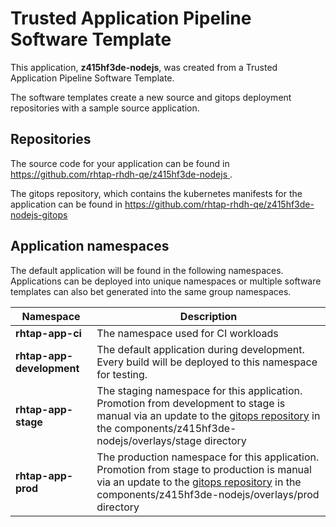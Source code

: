# Trusted Application Pipeline Software Template

This application, **z415hf3de-nodejs**, was created from a Trusted Application Pipeline Software Template.

The software templates create a new source and gitops deployment repositories with a sample source application. 

## Repositories

The source code for your application can be found in [https://github.com/rhtap-rhdh-qe/z415hf3de-nodejs ](https://github.com/rhtap-rhdh-qe/z415hf3de-nodejs ).
 
The gitops repository, which contains the kubernetes manifests for the application can be found in 
[https://github.com/rhtap-rhdh-qe/z415hf3de-nodejs-gitops ](https://github.com/rhtap-rhdh-qe/z415hf3de-nodejs-gitops ) 

## Application namespaces 

The default application will be found in the following namespaces. Applications can be deployed into unique namespaces or multiple software templates can also bet generated into the same group namespaces.  

|  Namespace   |  Description   |  
| -------- | -------- |
| **rhtap-app-ci** | The namespace used for CI workloads |
| **rhtap-app-development** | The default application during development. Every build will be deployed to this namespace for testing. |
| **rhtap-app-stage** | The staging namespace for this application. Promotion from development to stage is manual via an update to the [gitops repository](https://github.com/rhtap-rhdh-qe/z415hf3de-nodejs-gitops ) in the components/z415hf3de-nodejs/overlays/stage directory |
| **rhtap-app-prod** | The production namespace for this application. Promotion from stage to production is manual via an update to the [gitops repository](https://github.com/rhtap-rhdh-qe/z415hf3de-nodejs-gitops ) in the components/z415hf3de-nodejs/overlays/prod directory |